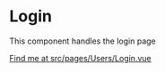 # Login

This component handles the login page

[Find me at src/pages/Users/Login.vue](https://github.com/FAIRsharing/fairsharing.github.io/tree/master/src/pages/Users/Login.vue)